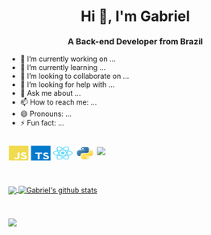 <h1 align="center">Hi 👋, I'm Gabriel</h1>
<h3 align="center">A Back-end Developer from Brazil</h3>

- 🔭 I’m currently working on ...
- 🌱 I’m currently learning ...
- 👯 I’m looking to collaborate on ...
- 🤔 I’m looking for help with ...
- 💬 Ask me about ...
- 📫 How to reach me: ...
- 😄 Pronouns: ...
- ⚡ Fun fact: ...
<div style="display: inline_block"><br>
  <img align="center" alt="Rafa-Js" height="30" width="40" src="https://raw.githubusercontent.com/devicons/devicon/master/icons/javascript/javascript-plain.svg">
  <img align="center" alt="Rafa-Ts" height="30" width="40" src="https://raw.githubusercontent.com/devicons/devicon/master/icons/typescript/typescript-plain.svg">
  <img align="center" alt="Biel-React" height="30" width="40" src="https://raw.githubusercontent.com/devicons/devicon/master/icons/react/react-original.svg">
  <img align="center" alt="Biel-Python" height="30" width="40" src="https://raw.githubusercontent.com/devicons/devicon/master/icons/python/python-original.svg">
  <img src="https://cdn.jsdelivr.net/gh/devicons/devicon/icons/django/django-plain-wordmark.svg" />
  
</div>

</p>

<br><br>
<a href="https://github.com/gabrielUpON">
  <img align="center" src="https://github-readme-stats.vercel.app/api/top-langs/?username=gabrielUpON&theme=transparent&langs_count=4">
</a>
<a href="https://github.com/gabrielUpON">
 <img align="center" src="https://github-readme-stats.vercel.app/api?username=gabrielUpON&show_icons=true&theme=transparent&line_height=30" alt="Gabriel's github stats"/>
</a>

<br><br>
<img src="https://imgur.com/rilHVxA.png"/>
